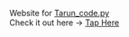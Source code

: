 Website for <a href="https://www.instagram.com/tarun_code.py/"> Tarun_code.py </a> <br>
Check it out here -> <a href="https://guitaruser.github.io/tarun-code-website/"> Tap Here </a>
